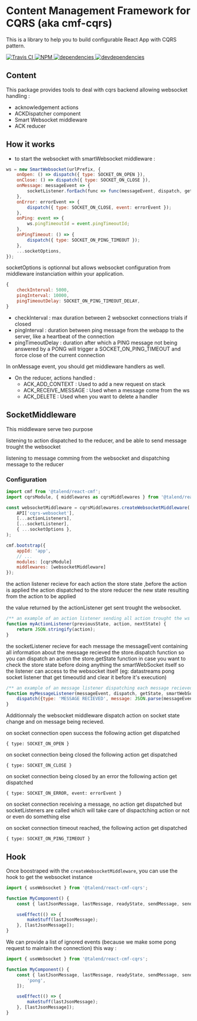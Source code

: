 # Content Management Framework for CQRS (aka cmf-cqrs)

This is a library to help you to build configurable React App with CQRS pattern.

[![Travis CI][travis-ci-image] ][travis-ci-url]
[![NPM][npm-icon] ][npm-url]
[![dependencies][dependencies-image] ][dependencies-url]
[![devdependencies][devdependencies-image] ][devdependencies-url]

[npm-icon]: https://img.shields.io/npm/v/@talend/react-cmf-cqrs.svg
[npm-url]: https://npmjs.org/package/@talend/react-cmf-cqrs
[travis-ci-image]: https://travis-ci.org/Talend/ui.svg?branch=master
[travis-ci-url]: https://travis-ci.org/Talend/ui
[dependencies-image]: https://david-dm.org/Talend/ui/status.svg?path=packages/cmf-cqrs
[dependencies-url]: https://david-dm.org/Talend/ui?path=packages/cmf-cqrs
[devdependencies-image]: https://david-dm.org/Talend/ui/dev-status.svg?path=packages/cmf-cqrs
[devdependencies-url]: https://david-dm.org/Talend/ui?path=packages/cmf-cqrs&type=dev

## Content

This package provides tools to deal with cqrs backend allowing websocket handling :

- acknowledgement actions
- ACKDispatcher component
- Smart Websocket middleware
- ACK reducer

## How it works

- to start the websocket with smartWebsocket middleware :

```javascript
ws = new SmartWebsocket(urlPrefix, {
	onOpen: () => dispatch({ type: SOCKET_ON_OPEN }),
	onClose: () => dispatch({ type: SOCKET_ON_CLOSE }),
	onMessage: messageEvent => {
		socketListener.forEach(func => func(messageEvent, dispatch, getState, ws));
	},
	onError: errorEvent => {
		dispatch({ type: SOCKET_ON_CLOSE, event: errorEvent });
	},
	onPing: event => {
		ws.pingTimeoutId = event.pingTimeoutId;
	},
	onPingTimeout: () => {
		dispatch({ type: SOCKET_ON_PING_TIMEOUT });
	},
	...socketOptions,
});
```

socketOptions is optionnal but allows websocket configuration from middleware instanciation within your application.

```javascript
{
	checkInterval: 5000,
	pingInterval: 10000,
	pingTimeoutDelay: SOCKET_ON_PING_TIMEOUT_DELAY,
}
```

- checkInterval : max duration between 2 websocket connections trials if closed
- pingInterval : duration between ping message from the webapp to the server, like a heartbeat of the connection
- pingTimeoutDelay : duration after which a PING message not being answered by a PONG will trigger a SOCKET_ON_PING_TIMEOUT and force close of the current connection

In onMessage event, you should get middleware handlers as well.

- On the reducer, actions handled :
  - ACK_ADD_CONTEXT : Used to add a new request on stack
  - ACK_RECEIVE_MESSAGE : Used when a message come from the ws
  - ACK_DELETE : Used when you want to delete a handler

## SocketMiddleware

This middleware serve two purpose

listening to action dispatched to the reducer, and be able to send message trought the websocket

listening to message comming from the websocket and dispatching message to the reducer

### Configuration

```javascript
import cmf from '@talend/react-cmf';
import cqrsModule, { middlewares as cqrsMiddlewares } from '@talend/react-cmf-cqrs';

const websocketMiddleware = cqrsMiddlewares.createWebsocketMiddleware(
	API['cqrs-websocket'],
	[...actionListeners],
	[...socketListener],
	{ ...socketOptions },
);

cmf.bootstrap({
	appId: 'app',
	// ...
	modules: [cqrsModule]
	middlewares: [websocketMiddleware]
});
```

the action listener recieve for each action
the store state ,before the action is applied
the action dispatched to the store reducer
the new state resulting from the action to be applied

the value returned by the actionListener get sent trought the websocket.

```javascript
/** an example of an action listener sending all action trought the ws **/
function myActionListener(previousState, action, nextState) {
	return JSON.stringify(action);
}
```

the socketListener recieve for each message
the messageEvent containing all information about the message recieved
the store.dispatch function so you can dispatch an action
the store.getState function in case you want to check the store state before doing anything
the smartWebSocket itself so the listener can access to the websocket itself (eg: datastreams pong socket listener that get timeoutId and clear it before it's execution)

```javascript
/** an example of an message listener dispatching each message recieved **/
function myMessageListener(messageEvent, dispatch, getState, smartWebSocket) {
	dispatch({type: 'MESSAGE RECIEVED', message: JSON.parse(messageEvent.data);})
}
```

Additionnaly the websocket middleware dispatch action on socket state change and on message being recieved.

on socket connection open success the following action get dispatched

```
{ type: SOCKET_ON_OPEN }
```

on socket connection being closed the following action get dispatched

```
{ type: SOCKET_ON_CLOSE }
```

on socket connection being closed by an error the following action get dispatched

```
{ type: SOCKET_ON_ERROR, event: errorEvent }
```

on socket connection receiving a message, no action get dispatched but socketListeners are called which will take care of dispactching action or not or even do something else

on socket connection timeout reached, the following action get dispatched

```
{ type: SOCKET_ON_PING_TIMEOUT }
```

## Hook

Once boostraped with the `createWebsocketMiddleware`, you can use the hook to get the websocket instance

```javascript
import { useWebsocket } from '@talend/react-cmf-cqrs';

function MyComponent() {
	const { lastJsonMessage, lastMessage, readyState, sendMessage, sendJsonMessage } = useWebsocket();

	useEffect(() => {
		makeStuff(lastJsonMessage);
	}, [lastJsonMessage]);
}
```

We can provide a list of ignored events (because we make some pong request to maintain the connection) this way :

```javascript
import { useWebsocket } from '@talend/react-cmf-cqrs';

function MyComponent() {
	const { lastJsonMessage, lastMessage, readyState, sendMessage, sendJsonMessage } = useWebsocket([
		'pong',
	]);

	useEffect(() => {
		makeStuff(lastJsonMessage);
	}, [lastJsonMessage]);
}
```
